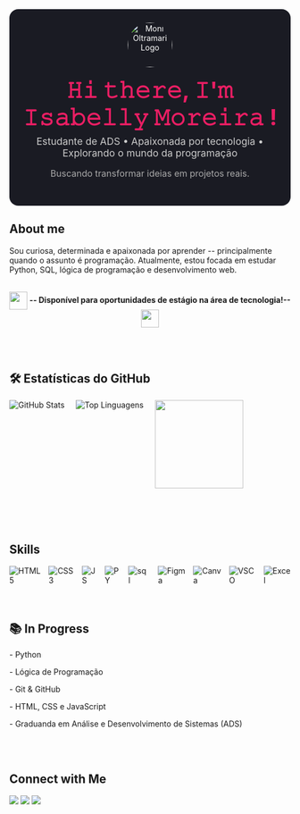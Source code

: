 <div align="center">
  <div style="max-width:600px; background:#1a1b23; border-radius:16px; padding:24px; color:#FFF; font-family:Inter, sans-serif;">
    <img
      src="https://media1.giphy.com/media/v1.Y2lkPTc5MGI3NjExcjl5NHFnYnB3ZW5wanpscXZtMjBmNWxibjZ0N2dkOTR4d3FiNXdhdyZlcD12MV9pbnRlcm5hbF9naWZfYnlfaWQmY3Q9cw/8nH6xtdefALrKslyrj/giphy.gif"
      width="80"
      alt="Moni Oltramari Logo"
      style="display:block; margin:0 auto 16px; border-radius:50%;"
    />
    <h1 style="margin:0; font-size:2.5rem; font-weight:700; color:#E91E63; text-align:center;">
     𝙷𝚒 𝚝𝚑𝚎𝚛𝚎, 𝙸'𝚖 𝙸𝚜𝚊𝚋𝚎𝚕𝚕𝚢  𝙼𝚘𝚛𝚎𝚒𝚛𝚊 !
    </h1>
    <p style="margin:8px 0 16px; color:#CCC; font-size:1.1rem; text-align:center;">
      Estudante de ADS • Apaixonada por tecnologia • Explorando o mundo da programação
    </p>
    <p style="margin:0 0 24px; color:#AAA; font-size:1rem; text-align:center;">
     Buscando transformar ideias em projetos reais.
    </p>
  </div>
</div>



## About me
Sou curiosa, determinada e apaixonada por aprender -- principalmente quando o assunto é programação.
Atualmente, estou focada em estudar Python, SQL, lógica de programação e desenvolvimento web.
<p align="center">

 <br>
   <img src="https://media1.giphy.com/media/v1.Y2lkPTc5MGI3NjExMnY4NXRqa3JyZnNyY3Y3d3hvMGkzY25iY2gycTJycjRic3p0NzA4MSZlcD12MV9pbnRlcm5hbF9naWZfYnlfaWQmY3Q9cw/YMRrmrR38axjVoHDWO/giphy.gif" width="32" style="vertical-align: middle;" />
  <strong> -- Disponível para oportunidades de estágio na área de tecnologia!--</strong>
    <img src="https://media1.giphy.com/media/v1.Y2lkPTc5MGI3NjExMnY4NXRqa3JyZnNyY3Y3d3hvMGkzY25iY2gycTJycjRic3p0NzA4MSZlcD12MV9pbnRlcm5hbF9naWZfYnlfaWQmY3Q9cw/YMRrmrR38axjVoHDWO/giphy.gif" width="32" style="vertical-align: middle;" />
</p>

<br>
<br>

<h2>🛠 Estatísticas do GitHub</h2>

<div style="display: flex; gap: 20px; flex-wrap: wrap;">
<img src="https://github-readme-stats.vercel.app/api?username=Isabellygit&show_icons=true&count_private=true&hide=prs&theme=transparent&title_color=ff69b4&text_color=ffffff&icon_color=ff69b4" alt="GitHub Stats">


<img src="https://github-readme-stats.vercel.app/api/top-langs/?username=Isabellygit&layout=compact&theme=transparent&title_color=ff69b4&text_color=ffffff&icon_color=ff69b4" alt="Top Linguagens">
<img src="https://media4.giphy.com/media/v1.Y2lkPTc5MGI3NjExdGhsMmNmM3g2c3Z5bmRvdjhjbHF1cnZnbmd0amZ4dnl1MGZvbGRpMSZlcD12MV9pbnRlcm5hbF9naWZfYnlfaWQmY3Q9cw/I4xtW27rlkNnqmZ9Mw/giphy.gif" width="158" style="vertical-align: middle;" ">
</div>

<br>
<br>

<br>
<br>

## Skills

<div style="display: flex; gap: 10px; align-items: center;">
  <img src="https://img.shields.io/badge/html5-%23E34F26.svg?style=for-the-badge&logo=html5&logoColor=white" alt="HTML5">
  <img src="https://img.shields.io/badge/css3-%231572B6.svg?style=for-the-badge&logo=css3&logoColor=white" alt="CSS3">
  <img src="https://img.shields.io/badge/javascript-%23323330.svg?style=for-the-badge&logo=javascript&logoColor=%23F7DF1E" alt="JS">
  <img src="https://img.shields.io/badge/python-3670A0?style=for-the-badge&logo=python&logoColor=ffdd54" alt="PY">
  <img src="https://img.shields.io/badge/SQL-007ACC?style=for-the-badge&logo=&logoColor=white" alt ="sql">
  <br>
  <img src="https://img.shields.io/badge/figma-%23F24E1E.svg?style=for-the-badge&logo=figma&logoColor=white" alt="Figma">
  <img src="https://img.shields.io/badge/Canva-%2300C4CC.svg?style=for-the-badge&logo=Canva&logoColor=white" alt="Canva">
  <img src="https://img.shields.io/badge/Visual%20Studio%20Code-0078d7.svg?style=for-the-badge&logo=visual-studio-code&logoColor=white" alt ="VSCO">
  <img src="https://img.shields.io/badge/Microsoft_Excel-217346?style=for-the-badge&logo=microsoft-excel&logoColor=white" alt="Excel">
  

</div>

<br>
<br>

## 📚 In Progress
<p>- Python</p>
<p>- Lógica de Programação</p>
<p>- Git & GitHub</p>
<p>- HTML, CSS e JavaScript</p>
<p>- Graduanda em Análise e Desenvolvimento de Sistemas (ADS)</p>

<br>
<br>



## Connect with Me
 
<div> 
  <a href="https://instagram.com/Kxndity" target="_blank"><img src="https://img.shields.io/badge/-Instagram-%23E4405F?style=for-the-badge&logo=instagram&logoColor=white" target="_blank"></a>
  <a href="mailto:dev.isabelly@gmail.com"><img src="https://img.shields.io/badge/-Gmail-%23333?style=for-the-badge&logo=gmail&logoColor=white" target="_blank"></a>
  <a href="https://www.linkedin.com/in/isabelly-moreira-9019b5366" target="_blank"><img src="https://img.shields.io/badge/-LinkedIn-%230077B5?style=for-the-badge&logo=linkedin&logoColor=white" target="_blank"></a> 
</div>


